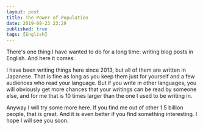 ```yaml
---
layout: post
title: The Power of Population
date: 2019-08-23 23:29
published: true
tags: [English]
---
```


There's one thing I have wanted to do for a long time: writing blog posts in English. And here it comes.

I have been writing things here since 2013, but all of them are written in Japanese. That is fine as long as you keep them just for yourself and a few audiences who read your language. But if you write in other languages, you will obviously get more chances that your writings can be read by someone else, and for me that is 10 times larger than the one I used to be writing in.

Anyway I will try some more here. If you find me out of other 1.5 billion people, that is great. And it is even better if you find something interesting. I hope I will see you soon.
